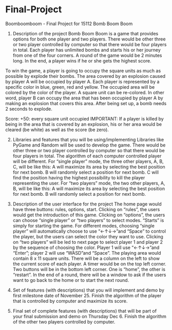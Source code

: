 # Final-Project
Boomboomboom - Final Project for 15112
Bomb Boom Boom

1.	Description of the project 
Bomb Boom Boom is a game that provides options for both one player and two players. There would be other three or two player controlled by computer so that there would be four players in total. Each player has unlimited bombs and starts his or her journey from one of the four corners. A round of the game would be 2 minutes long. In the end, a player wins if he or she gets the highest score.

To win the game, a player is going to occupy the square units as much as possible by explode their bombs. The area covered by an explosion caused by player A will be occupied by player A. Each player is represented by a specific color in blue, green, red and yellow. The occupied area will be colored by the color of the player. A square unit can be re-colored. In other word, player B can occupy the area that has been occupied by player A by making an explosion that covers this area. After being set up, a bomb needs 2 seconds to explode. 

Score:
+50: every square unit occupied
IMPORTANT: If a player is killed by being in the area that is covered by an explosion, his or her area would be cleared (be white) as well as the score (be zero).


2. Libraries and features that you will be using/implementing 
   Libraries like PyGame and Random will be used to develop the game. 
There would be other three or two player controlled by computer so that there would be four players in total. The algorithm of each computer controlled player will be different. 
For “single player” mode, the three other players, A, B, C, will be like this:
A will maximize its area by selecting the best position for next bomb.
B will randomly select a position for next bomb.
C will find the position having the highest possibility to kill the player representing the user.
For “two players” mode, the two other players, A, B, will be like this:
A will maximize its area by selecting the best position for next bomb.
B will randomly select a position for next bomb.

3. Description of the user interface for the project 
   The home page would have three buttons: rules, options, start. Clicking on “rules”, the users would get the introduction of this game. Clicking on “options”, the users can choose “single player” or “two players” to select modes. “Starts” is simply for starting the game.
   For different modes, choosing “single player” will automatically choose to use “←↑↓→”and “Space” to control the player, but the users can select the color they want to use. Clicking on “two players” will be led to next page to select player 1 and player 2 by the sequence of choosing the color. Player 1 will use “←↑↓→”and “Enter”; player 2 will use “WASD”and “Space”.
The playing area would contain 8 x 11 square units. There will be a column on the left to show the current score of each player. A timer would be on the top left corner. Two buttons will be in the bottom left corner. One is “home”, the other is “restart”.
In the end of a round, there will be a window to ask if the users want to go back to the home or to start the next round.


4. Set of features (with descriptions) that you will implement and demo by first milestone date of November 25. 
   Finish the algorithm of the player that is controlled by computer and maximize its score.  

5. Final set of complete features (with descriptions) that will be part of your final submission and demo on Thursday Dec 6. 
   Finish the algorithm of the other two players controlled by computer. 
